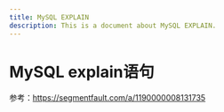 ```yaml
---
title: MySQL EXPLAIN
description: This is a document about MySQL EXPLAIN.
---
```


# MySQL explain语句

参考：https://segmentfault.com/a/1190000008131735